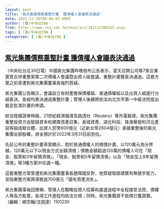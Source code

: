 ```yaml
---
layout: post
title: "紫光集團債務重整計畫  獲債權人會議表決通過"
date: 2021-12-30T06:04:02.000Z
author: (臺)中央社CNA
from: https://www.cna.com.tw/news/acn/202112300155.aspx
tags: [ (臺)中央社CNA ]
categories: [ (臺)中央社CNA ]
---
```

<!--1640844242000-->
[紫光集團債務重整計畫  獲債權人會議表決通過](https://www.cna.com.tw/news/acn/202112300155.aspx)
------

<div>
<div></div><div><p>（中央社台北30日電）中國紫光集團昨晚發布公告表示，當天召開公司等7家企業實質合併重整案第二次債權人會議暨出資人組會議，重整計畫獲表決通過。這套方案之前曾遭到紫光集團董事長強烈質疑。</p><p>紫光集團公告顯示，會議設立有財產擔保債權組、普通債權組以及出資人組進行分組表決，各組均表決通過重整計畫；管理人後續將依法向北京市第一中級法院提出裁定批准計畫的申請。</p><p>綜合陸媒證券時報、21世紀經濟報導及路透社（Reuters）等外電報導，紫光集團重整投資方由智路資本和建廣資產召集，長城資產、湖北科投、珠海華發和河北產投等組成聯合體，出資人民幣600億元（近新台幣2604億元）承接重整後的紫光集團全部股權，資金預計於2022年3月31日前到位。</p><p>先前公布的重整計畫草案顯示，對於普通債權人的償債計畫，以120萬元為分界線，120萬元以下以現金方式全額清償；債務金額超過120萬的債權人可在「現金、股票和3年留債清償」、「現金、股票和5年留債清償」以及「現金加上8年留債清償」等3種方案中任選一種。</p><p>這套重整方案曾遭到紫光集團董事長趙偉國反對，他質疑智路建廣有無接手能力，並指重整方案將導致逾700億元「國有資產流失」。</p><p>紫光集團事後回應稱，管理人在戰略投資人招募和遴選過程中全程接受法院、債權人等各方監督，各項工作進程均依法合規；同時，紫光集團資不抵債已獲證實。（編輯：繆宗翰/沈朋達）1101230</p></div>
</div>
